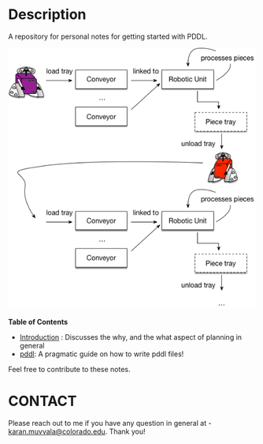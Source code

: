 # Description
A repository for personal notes for getting started with PDDL.

<!---
image link : https://github.com/pellierd/pddl4j/wiki/A-Real-Industrial-Use-Case
-->
![sample planning problem](assets/sample_planning_problem.png)

**Table of Contents**
* [Introduction](https://github.com/MuvvalaKaran/Learn-PDDL/tree/master/Introduction) : Discusses the why, and the what aspect of planning in general 
* [pddl](https://github.com/MuvvalaKaran/Learn-PDDL/tree/master/pddl): A pragmatic guide on how to write pddl files! 

Feel free to contribute to these notes. 

# CONTACT 
Please reach out to me if you have any question in general at - [karan.muvvala@colorado.edu](mailto:karan.muvvala@colorado.edu). Thank you!
